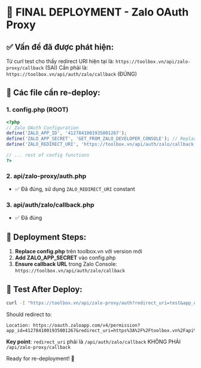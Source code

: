 # 🚀 FINAL DEPLOYMENT - Zalo OAuth Proxy

## ✅ Vấn đề đã được phát hiện:
Từ curl test cho thấy redirect URI hiện tại là: `https://toolbox.vn/api/zalo-proxy/callback` (SAI)
Cần phải là: `https://toolbox.vn/api/auth/zalo/callback` (ĐÚNG)

## 📁 Các file cần re-deploy:

### 1. **config.php** (ROOT)
```php
<?php
// Zalo OAuth Configuration
define('ZALO_APP_ID', '4127841001935001267');
define('ZALO_APP_SECRET', 'GET_FROM_ZALO_DEVELOPER_CONSOLE'); // Replace with actual secret
define('ZALO_REDIRECT_URI', 'https://toolbox.vn/api/auth/zalo/callback');

// ... rest of config functions
?>
```

### 2. **api/zalo-proxy/auth.php** 
- ✅ Đã đúng, sử dụng `ZALO_REDIRECT_URI` constant

### 3. **api/auth/zalo/callback.php**
- ✅ Đã đúng

## 🔧 Deployment Steps:

1. **Replace config.php** trên toolbox.vn với version mới
2. **Add ZALO_APP_SECRET** vào config.php
3. **Ensure callback URL** trong Zalo Console: `https://toolbox.vn/api/auth/zalo/callback`

## 🧪 Test After Deploy:

```bash
curl -I "https://toolbox.vn/api/zalo-proxy/auth?redirect_uri=test&app_domain=test"
```

Should redirect to:
```
Location: https://oauth.zaloapp.com/v4/permission?app_id=4127841001935001267&redirect_uri=https%3A%2F%2Ftoolbox.vn%2Fapi%2Fauth%2Fzalo%2Fcallback
```

**Key point**: `redirect_uri` phải là `/api/auth/zalo/callback` KHÔNG PHẢI `/api/zalo-proxy/callback`

Ready for re-deployment! 🎯